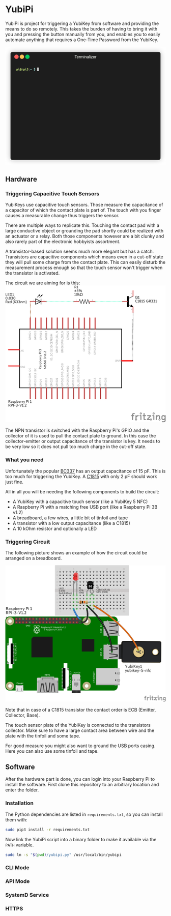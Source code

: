 # YubiPi

YubiPi is project for triggering a YubiKey from software and providing the
means to do so remotely. This takes the burden of having to bring it with 
you and pressing the button manually from you, and enables you to easily
automate anything that requires a One-Time Password from the YubiKey.

![YubiPi Demonstration](img/yubipi.gif)

## Hardware

### Triggering Capacitive Touch Sensors
YubiKeys use capacitive touch sensors. Those measure the capacitance of a
capacitor of which the contact plate is part of. The touch with you finger
causes a measurable change thus triggers the sensor.

There are multiple ways to replicate this. Touching the contact pad with a
large conductive object or grounding the pad shortly could be realized with an
actuator or a relay. Both those components however are a bit clunky and also
rarely part of the electronic hobbyists assortment.

A transistor-based solution seems much more elegant but has a catch.
Transistors are capacitive components which means even in a cut-off state
they will pull some charge from the contact plate. This can easily disturb
the measurement process enough so that the touch sensor won't trigger when
the transistor is activated.

The circuit we are aiming for is this:
<img src="img/yubipi_schem.png" width=600px>

The NPN transistor is switched with the Raspberry Pi's GPIO and the collector
of it is used to pull the contact plate to ground. In this case the
collector-emitter or output capacitance of the transistor is key. It needs to
be very low so it does not pull too much charge in the cut-off state.

### What you need
Unfortunately the popular
[BC337](https://www.futurlec.com/Datasheet/Transistor/BC337.pdf)
has an output capacitance of 15 pF. This is too much for triggering the
YubiKey. A [C1815](https://www.futurlec.com/Datasheet/Transistor/C1815.pdf)
with only 2 pF should work just fine.

All in all you will be needing the following components to build the circuit:

- A YubiKey with a capacitive touch sensor (like a YubiKey 5 NFC)
- A Raspberry Pi with a matching free USB port (like a Raspberry Pi 3B v1.2)
- A breadboard, a few wires, a little bit of tinfoil and tape
- A transistor with a low output capacitance (like a C1815)
- A 10 kOhm resistor and optionally a LED

### Triggering Circuit
The following picture shows an example of how the circuit could be arranged on
a breadboard.

![YubiPi Breadboard](img/yubipi_bb.png)

Note that in case of a C1815 transistor the contact order is ECB (Emitter,
Collector, Base).

The touch sensor plate of the YubiKey is connected to the transistors
collector. Make sure to have a large contact area between wire and the plate
with the tinfoil and some tape.

For good measure you might also want to ground the USB ports casing. Here you
can also use some tinfoil and tape.

## Software

After the hardware part is done, you can login into your Raspberry Pi to
install the software. First clone this repository to an arbitrary location
and enter the folder.

### Installation
The Python dependencies are listed in `requirements.txt`, so you can install
them with:
```bash
sudo pip3 install -r requirements.txt
```
Now link the YubiPi script into a binary folder to make it available via the
`PATH` variable.
```bash
sudo ln -s "$(pwd)/yubipi.py" /usr/local/bin/yubipi
```

### CLI Mode

### API Mode

### SystemD Service

### HTTPS
